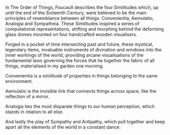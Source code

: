 In The Order of Things, Foucault describes the four Similitudes which, up until the end of the Sixteenth Century, were believed to be the main principles of resemblance between all things: Convenientia, Aemulatio, Analogia and Sympatheia. These Similitudes inspired a series of computational representations, shifting and morphing behind the deforming glass domes mounted on four handcrafted wooden visualisers.
 
Forged  in a pocket of time intersecting past and future, these mystical, legendary items, invaluable instruments of divination and windows into the inner workings of the world, providing arcane visualisations of the fundamental laws governing the forces that tie together the fabric of all things, materialised in my garden one morning.

Convenientia is a similitude of properties in things belonging to the same environment. 

Aemulatio is the invisible link that connects things across space, like the reflection of a mirror. 

Analogia ties the most disparate things to our human perception, which stands in relation to all else. 

And lastly the play of Sympathy and Antipathy, which pull together and keep apart all the elements of the world in a constant dance.